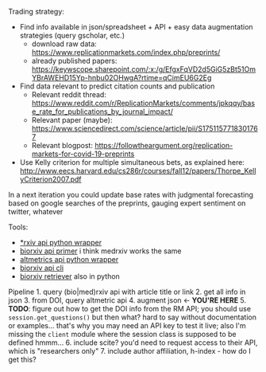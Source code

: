 Trading strategy:

- Find info available in json/spreadsheet + API + easy data augmentation strategies (query gscholar, etc.)
    - download raw data: https://www.replicationmarkets.com/index.php/preprints/
    - already published papers: https://keywscope.sharepoint.com/:x:/g/EfgxFqVD2d5GiG5zBt51OmYBrAWEHD15Yp-hnbu02OHwgA?rtime=qCimEU6G2Eg
- Find data relevant to predict citation counts and publication
    - Relevant reddit thread: https://www.reddit.com/r/ReplicationMarkets/comments/jpkqqy/base_rate_for_publications_by_journal_impact/
    - Relevant paper (maybe): https://www.sciencedirect.com/science/article/pii/S1751157718301767
    - Relevant blogpost: https://followtheargument.org/replication-markets-for-covid-19-preprints
- Use Kelly criterion for multiple simultaneous bets, as explained here: http://www.eecs.harvard.edu/cs286r/courses/fall12/papers/Thorpe_KellyCriterion2007.pdf

In a next iteration you could update base rates with judgmental forecasting based on google searches of the preprints, gauging expert sentiment on twitter, whatever

Tools:
 - [*rxiv api python wrapper](https://github.com/PhosphorylatedRabbits/paperscraper)
 - [biorxiv api primer](https://api.biorxiv.org/) i think medrxiv works the same
 - [altmetrics api python wrapper](https://github.com/CenterForOpenScience/PyAltmetric)
 - [biorxiv api cli](https://pypi.org/project/biorxiv-cli/)
 - [biorxiv retriever](https://pypi.org/project/biorxiv-retriever/) also in python

 Pipeline
    1. query (bio|med)rxiv api with article title or link
    2. get all info in json
    3. from DOI, query altmetric api
    4. augment json <- **YOU'RE HERE**
    5. **TODO**: figure out how to get the DOI info from the RM API; you should use `session.get_questions()` but then what? hard to say without documentation or examples... that's why you may need an API key to test it live; also I'm missing the `client` module where the session class is supposed to be defined hmmm...
    6. include scite? you'd need to request access to their API, which is "researchers only"
    7. include author affiliation, h-index - how do I get this?